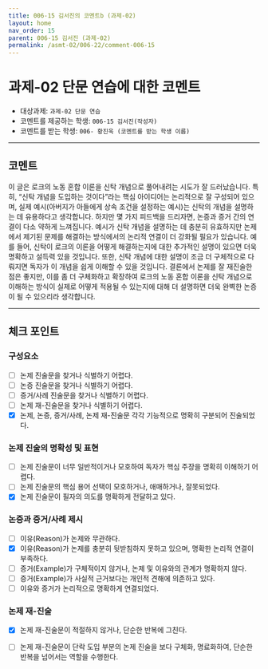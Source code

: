 ```yaml
---
title: 006-15 김서진의 코멘트b (과제-02) 
layout: home
nav_order: 15
parent: 006-15 김서진 (과제-02)
permalink: /asmt-02/006-22/comment-006-15
---
```


# 과제-02 단문 연습에 대한 코멘트

- 대상과제: `과제-02 단문 연습`
- 코멘트를 제공하는 학생: `006-15 김서진(작성자)` 
- 코멘트를 받는 학생: `006- 황진욱 (코멘트를 받는 학생 이름)` 

---

## 코멘트

이 글은 로크의 노동 혼합 이론을 신탁 개념으로 풀어내려는 시도가 잘 드러났습니다. 특히, “신탁 개념을 도입하는 것이다”라는 핵심 아이디어는 논리적으로 잘 구성되어 있으며, 실제 예시(아버지가 아들에게 상속 조건을 설정하는 예시)는 신탁의 개념을 설명하는 데 유용하다고 생각합니다.
하지만 몇 가지 피드백을 드리자면, 논증과 증거 간의 연결이 다소 약하게 느껴집니다. 예시가 신탁 개념을 설명하는 데 충분히 유효하지만 논제에서 제기된 문제를 해결하는 방식에서의 논리적 연결이 더 강화될 필요가 있습니다. 예를 들어, 신탁이 로크의 이론을 어떻게 해결하는지에 대한 추가적인 설명이 있으면 더욱 명확하고 설득력 있을 것입니다. 또한, 신탁 개념에 대한 설명이 조금 더 구체적으로 다뤄지면 독자가 이 개념을 쉽게 이해할 수 있을 것입니다.
결론에서 논제를 잘 재진술한 점은 좋지만, 이를 좀 더 구체화하고 확장하여 로크의 노동 혼합 이론을 신탁 개념으로 이해하는 방식이 실제로 어떻게 적용될 수 있는지에 대해 더 설명하면 더욱 완벽한 논증이 될 수 있으리라 생각합니다.

---

## 체크 포인트

### **구성요소**
- [ ] 논제 진술문을 찾거나 식별하기 어렵다.
- [ ] 논증 진술문을 찾거나 식별하기 어렵다.
- [ ] 증거/사례 진술문을 찾거나 식별하기 어렵다.
- [ ] 논제 재-진술문을 찾거나 식별하기 어렵다.
- [x] 논제, 논증, 증거/사례, 논제 재-진술문 각각 기능적으로 명확히 구분되어 진술되었다.

### **논제 진술의 명확성 및 표현**  
- [ ] 논제 진술문이 너무 일반적이거나 모호하여 독자가 핵심 주장을 명확히 이해하기 어렵다.  
- [ ] 논제 진술문의 핵심 용어 선택이 모호하거나, 애매하거나, 잘못되었다.  
- [x] 논제 진술문이 필자의 의도를 명확하게 전달하고 있다.  

### **논증과 증거/사례 제시**  
- [ ] 이유(Reason)가 논제와 무관하다.
- [x] 이유(Reason)가 논제를 충분히 뒷받침하지 못하고 있으며, 명확한 논리적 연결이 부족하다.  
- [ ] 증거(Example)가 구체적이지 않거나, 논제 및 이유와의 관계가 명확하지 않다. 
- [ ] 증거(Example)가 사실적 근거보다는 개인적 견해에 의존하고 있다.  
- [ ] 이유와 증거가 논리적으로 명확하게 연결되었다.  

### **논제 재-진술**  
- [x] 논제 재-진술문이 적절하지 않거나, 단순한 반복에 그친다.   
- [ ] 논제 재-진술문이 단락 도입 부분의 논제 진술을 보다 구체화, 명료화하여, 단순한 반복을 넘어서는 역할을 수행한다.  

